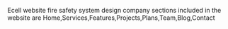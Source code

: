 Ecell website
fire safety system design company
sections included in the website are Home,Services,Features,Projects,Plans,Team,Blog,Contact
